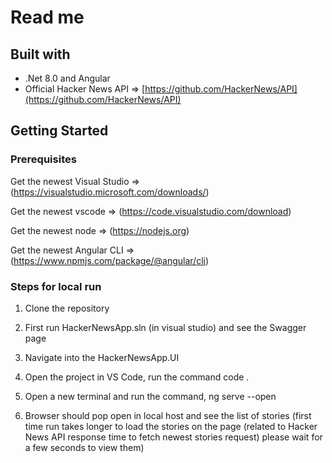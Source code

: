 # Read me
## Built with

* .Net 8.0 and Angular
* Official Hacker News API => [https://github.com/HackerNews/API](https://github.com/HackerNews/API)

## Getting Started

### Prerequisites
Get the newest Visual Studio => (https://visualstudio.microsoft.com/downloads/)

Get the newest vscode => (https://code.visualstudio.com/download)

Get the newest node => (https://nodejs.org)

Get the newest Angular CLI => (https://www.npmjs.com/package/@angular/cli)

### Steps for local run

1. Clone the repository

1. First run HackerNewsApp.sln (in visual studio) and see the Swagger page

1. Navigate into the HackerNewsApp.UI 

1. Open the project in VS Code, run the command code .

1. Open a new terminal and run the command, ng serve --open

1. Browser should pop open in local host and see the list of stories (first time run takes longer to load the stories on the page (related to Hacker News API response time to fetch newest stories request) please wait for a few seconds to view them)

  
